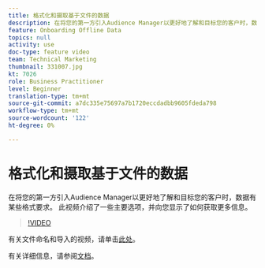 ```yaml
---
title: 格式化和摄取基于文件的数据
description: 在将您的第一方引入Audience Manager以更好地了解和目标您的客户时，数据有某些格式要求。 此视频介绍了一些主要选项，并向您显示了如何获取更多信息。
feature: Onboarding Offline Data
topics: null
activity: use
doc-type: feature video
team: Technical Marketing
thumbnail: 331007.jpg
kt: 7026
role: Business Practitioner
level: Beginner
translation-type: tm+mt
source-git-commit: a7dc335e75697a7b1720eccdadbb9605fdeda798
workflow-type: tm+mt
source-wordcount: '122'
ht-degree: 0%

---
```



# 格式化和摄取基于文件的数据

在将您的第一方引入Audience Manager以更好地了解和目标您的客户时，数据有某些格式要求。 此视频介绍了一些主要选项，并向您显示了如何获取更多信息。

>[!VIDEO](https://video.tv.adobe.com/v/331007/?quality=12&learn=on)

有关文件命名和导入的视频，请单击[此处](steps-for-ingesting-file-based-data.md)。

有关详细信息，请参阅[文档](https://experienceleague.adobe.com/docs/audience-manager/user-guide/implementation-integration-guides/sending-audience-data/batch-data-transfer-process/inbound-file-contents.html?)。
